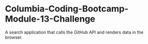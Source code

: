 # Columbia-Coding-Bootcamp-Module-13-Challenge
A search application that calls the GitHub API and renders data in the browser. 
